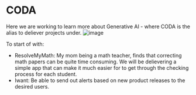 # CODA

Here we are working to learn more about Generative AI - where CODA is the alias to deliever projects under.
![image](https://github.com/ShubhamSharan/CODA/assets/32628481/88863bfc-f0c9-4959-8870-0caa792e5ec6)

To start of with:
- ResolveMyMath: My mom being a math teacher, finds that correcting math papers can be quite time consuming. We will be delievering a simple app that can make it much easier for to get through the checking process for each student.
- Iwant: Be able to send out alerts based on new product releases to the desired users.

